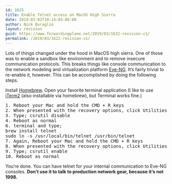 ```yaml
---
id: 1625
title: Enable Telnet access on MacOS High Sierra
date: 2019-03-02T10:14:03-06:00
author: Nick Buraglio
layout: revision
guid: https://www.forwardingplane.net/2019/03/1622-revision-v1/
permalink: /2019/03/1622-revision-v1/
---
```

Lots of things changed under the hood in MacOS high sierra. One of those was to enable a sandbox like environment and to remove insecure communication protocols. This breaks things like console communication to the network modeling and virtualization platform [Eve-NG](https://www.eve-ng.net/). It&#8217;s fairly trivial to re-enable it, however. This can be accomplished by doing the following steps. 

Install [Homebrew](http://www.homebrew.sh). Open your favorite terminal application (I like to use [iTerm2](https://www.iterm2.com/) (also installable via homebrew), but Terminal works fine.) 

<pre class="wp-block-preformatted">1. Reboot your Mac and hold the CMD + R keys <br />2. When presented with the recovery options, click Utilities at the top and choose Terminal <br />3. Type; csrutil disable <br />4. Reboot as normal <br />6. terminal and type; <br />brew install telnet <br />sudo ln -s /usr/local/bin/telnet /usr/bin/telnet <br />7. Again, Reboot your Mac and hold the CMD + R keys <br />8. When presented with the recovery options, click Utilities at the top and choose Terminal <br />9. Type; csrutil enable <br />10. Reboot as normal </pre>

You&#8217;re done. You can have telnet for your internal communication to Eve-NG consoles. **Don&#8217;t use it to talk to production network gear, because it&#8217;s not 1998.**